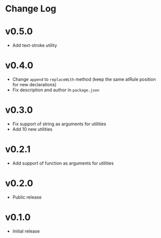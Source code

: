 # Change Log

# v0.5.0

- Add text-stroke utility

# v0.4.0

- Change `append` to `replaceWith` method (keep the same atRule position for new declarations)
- Fix description and author in `package.json`

# v0.3.0

- Fix support of string as arguments for utilities
- Add 10 new utilities

# v0.2.1

- Add support of function as arguments for utilities

# v0.2.0

- Public release

# v0.1.0

- Initial release
